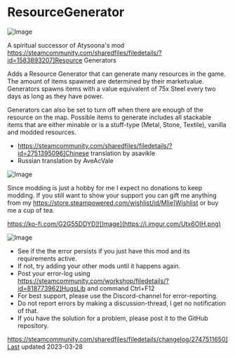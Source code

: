 # ResourceGenerator

![Image](https://i.imgur.com/buuPQel.png)

A spiritual successor of Atysoona's mod https://steamcommunity.com/sharedfiles/filedetails/?id=1583893207]Resource Generators

Adds a Resource Generator that can generate many resources in the game.
The amount of items spawned are determined by their marketvalue. 
Generators spawns items with a value equivalent of 75x Steel every two days as long as they have power.

Generators can also be set to turn off when there are enough of the resource on the map.
Possible items to generate includes all stackable items that are either minable or is a stuff-type (Metal, Stone, Textile), vanilla and modded resources. 

-  https://steamcommunity.com/sharedfiles/filedetails/?id=2751395096]Chinese translation by asavikle
- Russian translation by AveAcVale

![Image](https://i.imgur.com/O0IIlYj.png)

Since modding is just a hobby for me I expect no donations to keep modding. If you still want to show your support you can gift me anything from my https://store.steampowered.com/wishlist/id/Mlie]Wishlist or buy me a cup of tea.

https://ko-fi.com/G2G55DDYD]![Image](https://i.imgur.com/Utx6OIH.png)


![Image](https://i.imgur.com/PwoNOj4.png)



-  See if the the error persists if you just have this mod and its requirements active.
-  If not, try adding your other mods until it happens again.
-  Post your error-log using https://steamcommunity.com/workshop/filedetails/?id=818773962]HugsLib and command Ctrl+F12
-  For best support, please use the Discord-channel for error-reporting.
-  Do not report errors by making a discussion-thread, I get no notification of that.
-  If you have the solution for a problem, please post it to the GitHub repository.




https://steamcommunity.com/sharedfiles/filedetails/changelog/2747511650]Last updated 2023-03-28
